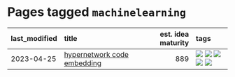 # Pages tagged `machinelearning`

|last_modified|title|est. idea maturity|tags
|:---|:---|---:|:---|
|2023-04-25|[hypernetwork code embedding](../hypernetwork_embedding_for_code.md)|889|[![](https://img.shields.io/badge/tag-embeddings-926797)](../tags/embeddings.md) [![](https://img.shields.io/badge/tag-llm-4072a1)](../tags/llm.md) [![](https://img.shields.io/badge/tag-machinelearning-e2ec85)](../tags/machinelearning.md) [![](https://img.shields.io/badge/tag-models-7a169c)](../tags/models.md) [![](https://img.shields.io/badge/tag-nlp-a68128)](../tags/nlp.md)|